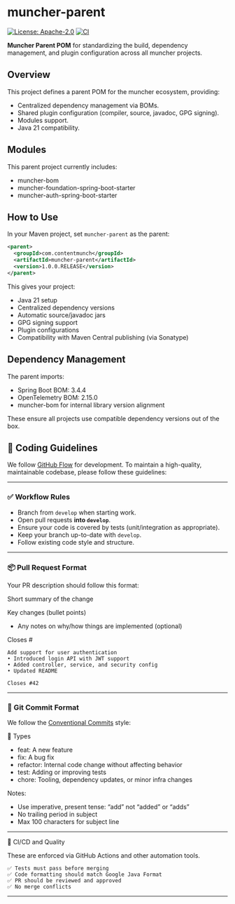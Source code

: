 # muncher-parent 
[![License: Apache-2.0](https://img.shields.io/badge/license-Apache%202.0-blue.svg)](./LICENSE)
[![CI](https://github.com/contentmunch/muncher-parent/actions/workflows/ci.yml/badge.svg)](https://github.com/contentmunch/muncher-parent/actions)


**Muncher Parent POM** for standardizing the build, dependency management, and plugin configuration across all muncher projects.

## Overview

This project defines a parent POM for the muncher ecosystem, providing:

- Centralized dependency management via BOMs.
- Shared plugin configuration (compiler, source, javadoc, GPG signing).
- Modules support.
- Java 21 compatibility.

## Modules

This parent project currently includes:

- muncher-bom
- muncher-foundation-spring-boot-starter
- muncher-auth-spring-boot-starter

## How to Use

In your Maven project, set `muncher-parent` as the parent:

```xml
<parent>
  <groupId>com.contentmunch</groupId>
  <artifactId>muncher-parent</artifactId>
  <version>1.0.0.RELEASE</version>
</parent>
```
This gives your project:
* Java 21 setup
* Centralized dependency versions
* Automatic source/javadoc jars
* GPG signing support
* Plugin configurations
* Compatibility with Maven Central publishing (via Sonatype)

## Dependency Management

The parent imports:
* Spring Boot BOM: 3.4.4
* OpenTelemetry BOM: 2.15.0
* muncher-bom for internal library version alignment

These ensure all projects use compatible dependency versions out of the box.

## 🧭 Coding Guidelines

We follow [GitHub Flow](https://guides.github.com/introduction/flow/) for development. To maintain a high-quality, maintainable codebase, please follow these guidelines:

---

### ✅ Workflow Rules

- Branch from `develop` when starting work.
- Open pull requests **into `develop`**.
- Ensure your code is covered by tests (unit/integration as appropriate).
- Keep your branch up-to-date with `develop`.
- Follow existing code style and structure.

---

### 📦 Pull Request Format

Your PR description should follow this format:

Short summary of the change
	
Key changes (bullet points)
	
* Any notes on why/how things are implemented (optional)

Closes #

```
Add support for user authentication
• Introduced login API with JWT support
• Added controller, service, and security config
• Updated README

Closes #42

```

---

### 📝 Git Commit Format

We follow the [Conventional Commits](https://www.conventionalcommits.org/en/v1.0.0/) style:

🎯 Types

* feat: A new feature
* fix: A bug fix
* refactor: Internal code change without affecting behavior
* test: Adding or improving tests
* chore: Tooling, dependency updates, or minor infra changes

Notes:

* Use imperative, present tense: “add” not “added” or “adds”
* No trailing period in subject
* Max 100 characters for subject line

---
🧪 CI/CD and Quality

These are enforced via GitHub Actions and other automation tools.

	✅ Tests must pass before merging
	✅ Code formatting should match Google Java Format
	✅ PR should be reviewed and approved
	✅ No merge conflicts
---

